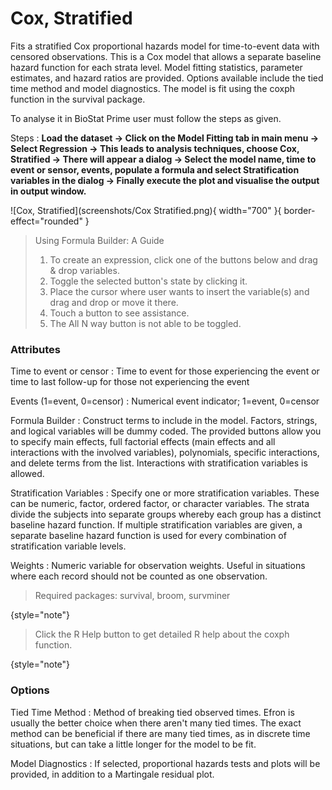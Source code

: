 # Cox, Stratified

Fits a stratified Cox proportional hazards model for time-to-event data with censored observations. This is a Cox model that allows a separate baseline hazard function for each strata level. Model fitting statistics, parameter estimates, and hazard ratios are provided. Options available include the tied time method and model diagnostics. The model is fit using the coxph function in the survival package.

To analyse it in BioStat Prime user must follow the steps as given.

Steps
: __Load the dataset -> Click on the Model Fitting tab in main menu -> Select Regression -> This leads to analysis techniques, choose Cox, Stratified -> There will appear a dialog -> Select the model name, time to event or sensor, events, populate a formula and select Stratification variables in the dialog -> Finally execute the plot and visualise the output in output window.__

![Cox, Stratified](screenshots/Cox Stratified.png){ width="700" }{ border-effect="rounded" }

> Using Formula Builder: A Guide
>1.	To create an expression, click one of the buttons below and drag & drop variables.
>2.	Toggle the selected button's state by clicking it.
>3.	Place the cursor where user wants to insert the variable(s) and drag and drop or move it there.
>4.	Touch a button to see assistance.
>5.	The All N way button is not able to be toggled.

### Attributes

Time to event or censor
: Time to event for those experiencing the event or time to last follow-up for those not experiencing the event

Events (1=event, 0=censor)
: Numerical event indicator; 1=event, 0=censor

Formula Builder
: Construct terms to include in the model. Factors, strings, and logical variables will be dummy coded. The provided buttons allow you to specify main effects, full factorial effects (main effects and all interactions with the involved variables), polynomials, specific interactions, and delete terms from the list. Interactions with stratification variables is allowed.

Stratification Variables
: Specify one or more stratification variables. These can be numeric, factor, ordered factor, or character variables. The strata divide the subjects into separate groups whereby each group has a distinct baseline hazard function. If multiple stratification variables are given, a separate baseline hazard function is used for every combination of stratification variable levels.

Weights
: Numeric variable for observation weights. Useful in situations where each record should not be counted as one observation.

>Required packages: survival, broom, survminer
>
{style="note"}

>Click the R Help button to get detailed R help about the coxph function.
>
{style="note"}

### Options

Tied Time Method
: Method of breaking tied observed times. Efron is usually the better choice when there aren't many tied times. The exact method can be beneficial if there are many tied times, as in discrete time situations, but can take a little longer for the model to be fit.

Model Diagnostics
: If selected, proportional hazards tests and plots will be provided, in addition to a Martingale residual plot.